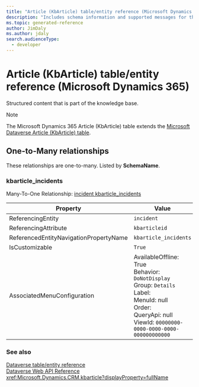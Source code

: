 ```yaml
---
title: "Article (KbArticle) table/entity reference (Microsoft Dynamics 365)"
description: "Includes schema information and supported messages for the Article (KbArticle) table/entity with Microsoft Dynamics 365."
ms.topic: generated-reference
author: JimDaly
ms.author: jdaly
search.audienceType: 
  - developer
---
```


# Article (KbArticle) table/entity reference (Microsoft Dynamics 365)

Structured content that is part of the knowledge base.

> [!NOTE]
> The Microsoft Dynamics 365 Article (KbArticle) table extends the [Microsoft Dataverse Article (KbArticle) table](/power-apps/developer/data-platform/reference/entities/kbarticle).




## One-to-Many relationships

These relationships are one-to-many. Listed by **SchemaName**.

### <a name="BKMK_kbarticle_incidents"></a> kbarticle_incidents

Many-To-One Relationship: [incident kbarticle_incidents](incident.md#BKMK_kbarticle_incidents)

|Property|Value|
|---|---|
|ReferencingEntity|`incident`|
|ReferencingAttribute|`kbarticleid`|
|ReferencedEntityNavigationPropertyName|`kbarticle_incidents`|
|IsCustomizable|`True`|
|AssociatedMenuConfiguration|AvailableOffline: True<br />Behavior: `DoNotDisplay`<br />Group: `Details`<br />Label: <br />MenuId: null<br />Order: <br />QueryApi: null<br />ViewId: `00000000-0000-0000-0000-000000000000`|



### See also

[Dataverse table/entity reference](/power-apps/developer/data-platform/reference/about-entity-reference)  
[Dataverse Web API Reference](/power-apps/developer/data-platform/webapi/reference/about)   
<xref:Microsoft.Dynamics.CRM.kbarticle?displayProperty=fullName>

